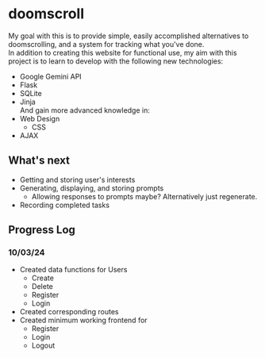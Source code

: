 # doomscroll
My goal with this is to provide simple, easily accomplished alternatives to doomscrolling, and a system for tracking what you've done. \
In addition to creating this website for functional use, my aim with this project is to learn to develop with the following new technologies:
- Google Gemini API
- Flask
- SQLite
- Jinja \
And gain more advanced knowledge in:
- Web Design
  - CSS
- AJAX 

## What's next
- Getting and storing user's interests
- Generating, displaying, and storing prompts
  - Allowing responses to prompts maybe? Alternatively just regenerate.
- Recording completed tasks
  
## Progress Log
### 10/03/24
- Created data functions for Users
  - Create
  - Delete
  - Register
  - Login
- Created corresponding routes
- Created minimum working frontend for
  - Register
  - Login
  - Logout
